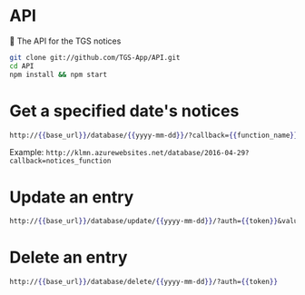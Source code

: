 # API
:school: The API for the TGS notices

```sh
git clone git://github.com/TGS-App/API.git
cd API
npm install && npm start
```

# Get a specified date's notices
```handlebars
http://{{base_url}}/database/{{yyyy-mm-dd}}/?callback={{function_name}}
```   
Example: `http://klmn.azurewebsites.net/database/2016-04-29?callback=notices_function`

# Update an entry
```handlebars
http://{{base_url}}/database/update/{{yyyy-mm-dd}}/?auth={{token}}&value={{new_value}}
```   
# Delete an entry
```handlebars
http://{{base_url}}/database/delete/{{yyyy-mm-dd}}/?auth={{token}}
```   
